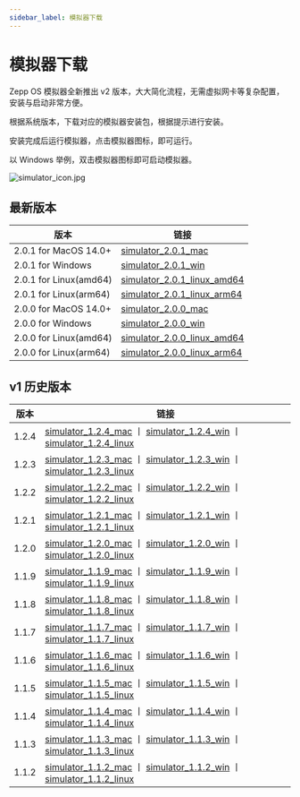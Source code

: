 ```yaml
---
sidebar_label: 模拟器下载
---
```


# 模拟器下载

Zepp OS 模拟器全新推出 v2 版本，大大简化流程，无需虚拟网卡等复杂配置，安装与启动非常方便。

根据系统版本，下载对应的模拟器安装包，根据提示进行安装。

安装完成后运行模拟器，点击模拟器图标，即可运行。

以 Windows 举例，双击模拟器图标即可启动模拟器。

![simulator_icon.jpg](/img/simulator/simulator_icon.jpg)

## 最新版本

| 版本                   | 链接                                                                                                                                   |
| ---------------------- | -------------------------------------------------------------------------------------------------------------------------------------- |
| 2.0.1 for MacOS 14.0+  | [simulator_2.0.1_mac](https://upload-cdn.zepp.com/zepp-applet-and-wechat-applet/20240914/7719732eb279d03dbc2977215fa835cd.dmg)         |
| 2.0.1 for Windows      | [simulator_2.0.1_win](https://upload-cdn.zepp.com/zepp-applet-and-wechat-applet/20240914/fc45201e2227ad103122b7e025795585.exe)         |
| 2.0.1 for Linux(amd64) | [simulator_2.0.1_linux_amd64](https://upload-cdn.zepp.com/zepp-applet-and-wechat-applet/20240914/8afd529fe20e2ba291abf6bb590544b8.deb) |
| 2.0.1 for Linux(arm64) | [simulator_2.0.1_linux_arm64](https://upload-cdn.zepp.com/zepp-applet-and-wechat-applet/20240914/36d85bc45c119da4dd1f32c931ebce29.deb) |
| 2.0.0 for MacOS 14.0+  | [simulator_2.0.0_mac](https://upload-cdn.zepp.com/zepp-applet-and-wechat-applet/20240626/3d9d2c98e1b591e778a9398a03afc4d2.dmg)         |
| 2.0.0 for Windows      | [simulator_2.0.0_win](https://upload-cdn.zepp.com/zepp-applet-and-wechat-applet/20240626/b182dce83f685bc879c60a090b936d48.exe)         |
| 2.0.0 for Linux(amd64) | [simulator_2.0.0_linux_amd64](https://upload-cdn.zepp.com/zepp-applet-and-wechat-applet/20240626/19878ce4a58911b33c1cbaf4963736a7.deb) |
| 2.0.0 for Linux(arm64) | [simulator_2.0.0_linux_arm64](https://upload-cdn.zepp.com/zepp-applet-and-wechat-applet/20240626/ca0a3275145c956009cb3b7c487af63e.deb) |

## v1 历史版本

| 版本  | 链接                                                                                                                                                                                                                                                                                                                |
| ----- | ------------------------------------------------------------------------------------------------------------------------------------------------------------------------------------------------------------------------------------------------------------------------------------------------------------------- |
| 1.2.4 | [simulator_1.2.4_mac](https://upload-cdn.huami.com/zeppos/simulator/download/simulator_1.2.4.dmg) 丨 [simulator_1.2.4_win](https://upload-cdn.huami.com/zeppos/simulator/download/simulator_1.2.4.exe) 丨 [simulator_1.2.4_linux](https://upload-cdn.huami.com/zeppos/simulator/download/simulator_1.2.4_amd64.deb) |
| 1.2.3 | [simulator_1.2.3_mac](https://upload-cdn.huami.com/zeppos/simulator/download/simulator_1.2.3.dmg) 丨 [simulator_1.2.3_win](https://upload-cdn.huami.com/zeppos/simulator/download/simulator_1.2.3.exe) 丨 [simulator_1.2.3_linux](https://upload-cdn.huami.com/zeppos/simulator/download/simulator_1.2.3_amd64.deb) |
| 1.2.2 | [simulator_1.2.2_mac](https://upload-cdn.huami.com/zeppos/simulator/download/simulator_1.2.2.dmg) 丨 [simulator_1.2.2_win](https://upload-cdn.huami.com/zeppos/simulator/download/simulator_1.2.2.exe) 丨 [simulator_1.2.2_linux](https://upload-cdn.huami.com/zeppos/simulator/download/simulator_1.2.2_amd64.deb) |
| 1.2.1 | [simulator_1.2.1_mac](https://upload-cdn.huami.com/zeppos/simulator/download/simulator_1.2.1.dmg) 丨 [simulator_1.2.1_win](https://upload-cdn.huami.com/zeppos/simulator/download/simulator_1.2.1.exe) 丨 [simulator_1.2.1_linux](https://upload-cdn.huami.com/zeppos/simulator/download/simulator_1.2.1_amd64.deb) |
| 1.2.0 | [simulator_1.2.0_mac](https://upload-cdn.huami.com/zeppos/simulator/download/simulator_1.2.0.dmg) 丨 [simulator_1.2.0_win](https://upload-cdn.huami.com/zeppos/simulator/download/simulator_1.2.0.exe) 丨 [simulator_1.2.0_linux](https://upload-cdn.huami.com/zeppos/simulator/download/simulator_1.2.0_amd64.deb) |
| 1.1.9 | [simulator_1.1.9_mac](https://upload-cdn.huami.com/zeppos/simulator/download/simulator_1.1.9.dmg) 丨 [simulator_1.1.9_win](https://upload-cdn.huami.com/zeppos/simulator/download/simulator_1.1.9.exe) 丨 [simulator_1.1.9_linux](https://upload-cdn.huami.com/zeppos/simulator/download/simulator_1.1.9_amd64.deb) |
| 1.1.8 | [simulator_1.1.8_mac](https://upload-cdn.huami.com/zeppos/simulator/download/simulator_1.1.8.dmg) 丨 [simulator_1.1.8_win](https://upload-cdn.huami.com/zeppos/simulator/download/simulator_1.1.8.exe) 丨 [simulator_1.1.8_linux](https://upload-cdn.huami.com/zeppos/simulator/download/simulator_1.1.8_amd64.deb) |
| 1.1.7 | [simulator_1.1.7_mac](https://upload-cdn.huami.com/zeppos/simulator/download/simulator_1.1.7.dmg) 丨 [simulator_1.1.7_win](https://upload-cdn.huami.com/zeppos/simulator/download/simulator_1.1.7.exe) 丨 [simulator_1.1.7_linux](https://upload-cdn.huami.com/zeppos/simulator/download/simulator_1.1.7_amd64.deb) |
| 1.1.6 | [simulator_1.1.6_mac](https://upload-cdn.huami.com/zeppos/simulator/download/simulator_1.1.6.dmg) 丨 [simulator_1.1.6_win](https://upload-cdn.huami.com/zeppos/simulator/download/simulator_1.1.6.exe) 丨 [simulator_1.1.6_linux](https://upload-cdn.huami.com/zeppos/simulator/download/simulator_1.1.6_amd64.deb) |
| 1.1.5 | [simulator_1.1.5_mac](https://upload-cdn.huami.com/zeppos/simulator/download/simulator_1.1.5.dmg) 丨 [simulator_1.1.5_win](https://upload-cdn.huami.com/zeppos/simulator/download/simulator_1.1.5.exe) 丨 [simulator_1.1.5_linux](https://upload-cdn.huami.com/zeppos/simulator/download/simulator_1.1.5_amd64.deb) |
| 1.1.4 | [simulator_1.1.4_mac](https://upload-cdn.huami.com/zeppos/simulator/download/simulator_1.1.4.dmg) 丨 [simulator_1.1.4_win](https://upload-cdn.huami.com/zeppos/simulator/download/simulator_1.1.4.exe) 丨 [simulator_1.1.4_linux](https://upload-cdn.huami.com/zeppos/simulator/download/simulator_1.1.4_amd64.deb) |
| 1.1.3 | [simulator_1.1.3_mac](https://upload-cdn.huami.com/zeppos/simulator/download/simulator_1.1.3.dmg) 丨 [simulator_1.1.3_win](https://upload-cdn.huami.com/zeppos/simulator/download/simulator_1.1.3.exe) 丨 [simulator_1.1.3_linux](https://upload-cdn.huami.com/zeppos/simulator/download/simulator_1.1.3_amd64.deb) |
| 1.1.2 | [simulator_1.1.2_mac](https://upload-cdn.huami.com/zeppos/simulator/download/simulator_1.1.2.dmg) 丨 [simulator_1.1.2_win](https://upload-cdn.huami.com/zeppos/simulator/download/simulator_1.1.2.exe) 丨 [simulator_1.1.2_linux](https://upload-cdn.huami.com/zeppos/simulator/download/simulator_1.1.2_amd64.deb) |
